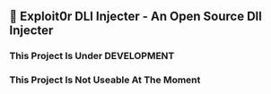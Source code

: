 ## 💉 Exploit0r DLl Injecter - An Open Source Dll Injecter

### This Project Is Under DEVELOPMENT 
### This Project Is Not Useable At The Moment
